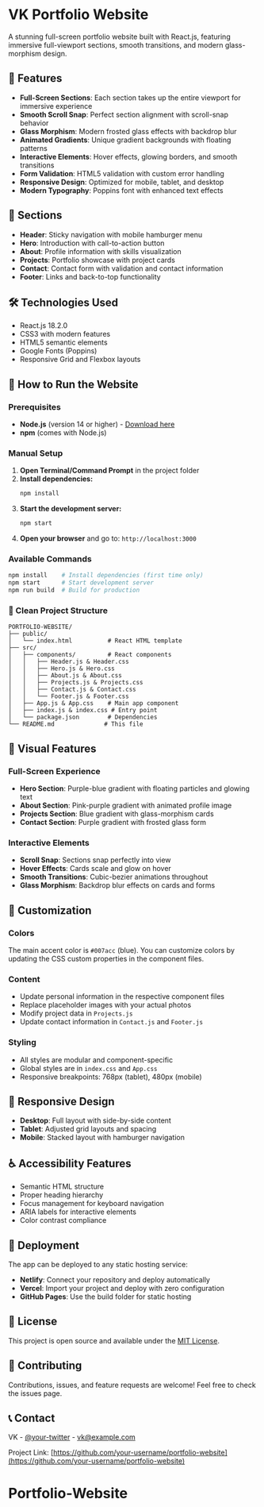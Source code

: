 # VK Portfolio Website

A stunning full-screen portfolio website built with React.js, featuring immersive full-viewport sections, smooth transitions, and modern glass-morphism design.

## 🚀 Features

- **Full-Screen Sections**: Each section takes up the entire viewport for immersive experience
- **Smooth Scroll Snap**: Perfect section alignment with scroll-snap behavior
- **Glass Morphism**: Modern frosted glass effects with backdrop blur
- **Animated Gradients**: Unique gradient backgrounds with floating patterns
- **Interactive Elements**: Hover effects, glowing borders, and smooth transitions
- **Form Validation**: HTML5 validation with custom error handling
- **Responsive Design**: Optimized for mobile, tablet, and desktop
- **Modern Typography**: Poppins font with enhanced text effects

## 📱 Sections

- **Header**: Sticky navigation with mobile hamburger menu
- **Hero**: Introduction with call-to-action button
- **About**: Profile information with skills visualization
- **Projects**: Portfolio showcase with project cards
- **Contact**: Contact form with validation and contact information
- **Footer**: Links and back-to-top functionality

## 🛠️ Technologies Used

- React.js 18.2.0
- CSS3 with modern features
- HTML5 semantic elements
- Google Fonts (Poppins)
- Responsive Grid and Flexbox layouts

## 🚀 How to Run the Website

### Prerequisites
- **Node.js** (version 14 or higher) - [Download here](https://nodejs.org/)
- **npm** (comes with Node.js)

### Manual Setup

1. **Open Terminal/Command Prompt** in the project folder
2. **Install dependencies:**
   ```bash
   npm install
   ```
3. **Start the development server:**
   ```bash
   npm start
   ```
4. **Open your browser** and go to: `http://localhost:3000`

### Available Commands

```bash
npm install    # Install dependencies (first time only)
npm start      # Start development server
npm run build  # Build for production
```

### 📁 Clean Project Structure

```
PORTFOLIO-WEBSITE/
├── public/
│   └── index.html          # React HTML template
├── src/
│   ├── components/         # React components
│   │   ├── Header.js & Header.css
│   │   ├── Hero.js & Hero.css
│   │   ├── About.js & About.css
│   │   ├── Projects.js & Projects.css
│   │   ├── Contact.js & Contact.css
│   │   └── Footer.js & Footer.css
│   ├── App.js & App.css    # Main app component
│   ├── index.js & index.css # Entry point
│   └── package.json        # Dependencies
└── README.md              # This file
```

## 🎨 Visual Features

### Full-Screen Experience
- **Hero Section**: Purple-blue gradient with floating particles and glowing text
- **About Section**: Pink-purple gradient with animated profile image
- **Projects Section**: Blue gradient with glass-morphism cards
- **Contact Section**: Purple gradient with frosted glass form

### Interactive Elements
- **Scroll Snap**: Sections snap perfectly into view
- **Hover Effects**: Cards scale and glow on hover
- **Smooth Transitions**: Cubic-bezier animations throughout
- **Glass Morphism**: Backdrop blur effects on cards and forms

## 🎨 Customization

### Colors
The main accent color is `#007acc` (blue). You can customize colors by updating the CSS custom properties in the component files.

### Content
- Update personal information in the respective component files
- Replace placeholder images with your actual photos
- Modify project data in `Projects.js`
- Update contact information in `Contact.js` and `Footer.js`

### Styling
- All styles are modular and component-specific
- Global styles are in `index.css` and `App.css`
- Responsive breakpoints: 768px (tablet), 480px (mobile)

## 📱 Responsive Design

- **Desktop**: Full layout with side-by-side content
- **Tablet**: Adjusted grid layouts and spacing
- **Mobile**: Stacked layout with hamburger navigation

## ♿ Accessibility Features

- Semantic HTML structure
- Proper heading hierarchy
- Focus management for keyboard navigation
- ARIA labels for interactive elements
- Color contrast compliance

## 🚀 Deployment

The app can be deployed to any static hosting service:

- **Netlify**: Connect your repository and deploy automatically
- **Vercel**: Import your project and deploy with zero configuration
- **GitHub Pages**: Use the build folder for static hosting

## 📄 License

This project is open source and available under the [MIT License](LICENSE).

## 🤝 Contributing

Contributions, issues, and feature requests are welcome! Feel free to check the issues page.

## 📞 Contact

VK - [@your-twitter](https://twitter.com/your-twitter) - vk@example.com

Project Link: [https://github.com/your-username/portfolio-website](https://github.com/your-username/portfolio-website)
# Portfolio-Website
